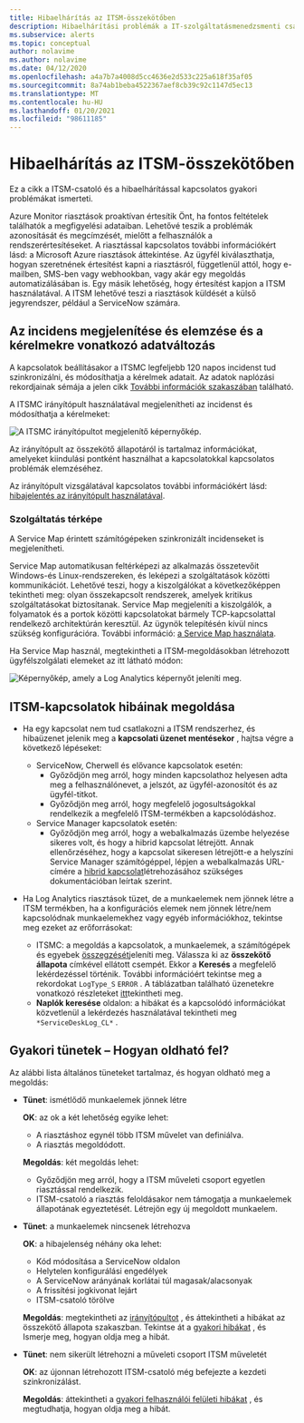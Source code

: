 ```yaml
---
title: Hibaelhárítás az ITSM-összekötőben
description: Hibaelhárítási problémák a IT-szolgáltatásmenedzsmenti csatoló
ms.subservice: alerts
ms.topic: conceptual
author: nolavime
ms.author: nolavime
ms.date: 04/12/2020
ms.openlocfilehash: a4a7b7a4008d5cc4636e2d533c225a618f35af05
ms.sourcegitcommit: 8a74ab1beba4522367aef8cb39c92c1147d5ec13
ms.translationtype: MT
ms.contentlocale: hu-HU
ms.lasthandoff: 01/20/2021
ms.locfileid: "98611185"
---
```

# <a name="troubleshooting-problems-in-itsm-connector"></a>Hibaelhárítás az ITSM-összekötőben

Ez a cikk a ITSM-csatoló és a hibaelhárítással kapcsolatos gyakori problémákat ismerteti.

Azure Monitor riasztások proaktívan értesítik Önt, ha fontos feltételek találhatók a megfigyelési adataiban. Lehetővé teszik a problémák azonosítását és megcímzését, mielőtt a felhasználók a rendszerértesítéseket. A riasztással kapcsolatos további információkért lásd: a Microsoft Azure riasztások áttekintése.
Az ügyfél kiválaszthatja, hogyan szeretnének értesítést kapni a riasztásról, függetlenül attól, hogy e-mailben, SMS-ben vagy webhookban, vagy akár egy megoldás automatizálásában is. Egy másik lehetőség, hogy értesítést kapjon a ITSM használatával.
A ITSM lehetővé teszi a riasztások küldését a külső jegyrendszer, például a ServiceNow számára.

## <a name="visualize-and-analyze-the-incident-and-change-request-data"></a>Az incidens megjelenítése és elemzése és a kérelmekre vonatkozó adatváltozás

A kapcsolatok beállításakor a ITSMC legfeljebb 120 napos incidenst tud szinkronizálni, és módosíthatja a kérelmek adatait. Az adatok naplózási rekordjainak sémája a jelen cikk [További információk szakaszában](./itsmc-synced-data.md) található.

A ITSMC irányítópult használatával megjelenítheti az incidenst és módosíthatja a kérelmeket:

![A ITSMC irányítópultot megjelenítő képernyőkép.](media/itsmc-overview/itsmc-overview-sample-log-analytics.png)

Az irányítópult az összekötő állapotáról is tartalmaz információkat, amelyeket kiindulási pontként használhat a kapcsolatokkal kapcsolatos problémák elemzéséhez.

Az irányítópult vizsgálatával kapcsolatos további információkért lásd: [hibajelentés az irányítópult használatával](./itsmc-dashboard.md).

### <a name="service-map"></a>Szolgáltatás térképe

A Service Map érintett számítógépeken szinkronizált incidenseket is megjelenítheti.

Service Map automatikusan feltérképezi az alkalmazás összetevőit Windows-és Linux-rendszereken, és leképezi a szolgáltatások közötti kommunikációt. Lehetővé teszi, hogy a kiszolgálókat a következőképpen tekintheti meg: olyan összekapcsolt rendszerek, amelyek kritikus szolgáltatásokat biztosítanak. Service Map megjeleníti a kiszolgálók, a folyamatok és a portok közötti kapcsolatokat bármely TCP-kapcsolattal rendelkező architektúrán keresztül. Az ügynök telepítésén kívül nincs szükség konfigurációra. További információ: [a Service Map használata](../insights/service-map.md).

Ha Service Map használ, megtekintheti a ITSM-megoldásokban létrehozott ügyfélszolgálati elemeket az itt látható módon:

![Képernyőkép, amely a Log Analytics képernyőt jeleníti meg.](media/itsmc-overview/itsmc-overview-integrated-solutions.png)

## <a name="troubleshoot-itsm-connections"></a>ITSM-kapcsolatok hibáinak megoldása

- Ha egy kapcsolat nem tud csatlakozni a ITSM rendszerhez, és hibaüzenet jelenik meg a **kapcsolati üzenet mentésekor** , hajtsa végre a következő lépéseket:
   - ServiceNow, Cherwell és elővance kapcsolatok esetén:  
     - Győződjön meg arról, hogy minden kapcsolathoz helyesen adta meg a felhasználónevet, a jelszót, az ügyfél-azonosítót és az ügyfél-titkot.  
     - Győződjön meg arról, hogy megfelelő jogosultságokkal rendelkezik a megfelelő ITSM-termékben a kapcsolódáshoz.  
   - Service Manager kapcsolatok esetén:  
     - Győződjön meg arról, hogy a webalkalmazás üzembe helyezése sikeres volt, és hogy a hibrid kapcsolat létrejött. Annak ellenőrzéséhez, hogy a kapcsolat sikeresen létrejött-e a helyszíni Service Manager számítógéppel, lépjen a webalkalmazás URL-címére a [hibrid kapcsolat](./itsmc-connections-scsm.md#configure-the-hybrid-connection)létrehozásához szükséges dokumentációban leírtak szerint.  

- Ha Log Analytics riasztások tüzet, de a munkaelemek nem jönnek létre a ITSM termékben, ha a konfigurációs elemek nem jönnek létre/nem kapcsolódnak munkaelemekhez vagy egyéb információkhoz, tekintse meg ezeket az erőforrásokat:
   -  ITSMC: a megoldás a kapcsolatok, a munkaelemek, a számítógépek és egyebek [összegzését](itsmc-dashboard.md)jeleníti meg. Válassza ki az **összekötő állapota** címkével ellátott csempét. Ekkor a **Keresés** a megfelelő lekérdezéssel történik. További információért tekintse meg a rekordokat `LogType_S` `ERROR` .
   A táblázatban található üzenetekre vonatkozó részleteket [itt](itsmc-dashboard-errors.md)tekintheti meg.
   - **Naplók keresése** oldalon: a hibákat és a kapcsolódó információkat közvetlenül a lekérdezés használatával tekintheti meg `*ServiceDeskLog_CL*` .

## <a name="common-symptoms---how-should-it-be-resolved"></a>Gyakori tünetek – Hogyan oldható fel?

Az alábbi lista általános tüneteket tartalmaz, és hogyan oldható meg a megoldás:

* **Tünet**: ismétlődő munkaelemek jönnek létre

    **OK**: az ok a két lehetőség egyike lehet:
    * A riasztáshoz egynél több ITSM művelet van definiálva.
    * A riasztás megoldódott.

    **Megoldás**: két megoldás lehet:
    * Győződjön meg arról, hogy a ITSM műveleti csoport egyetlen riasztással rendelkezik.
    * ITSM-csatoló a riasztás feloldásakor nem támogatja a munkaelemek állapotának egyeztetését. Létrejön egy új megoldott munkaelem.
* **Tünet**: a munkaelemek nincsenek létrehozva

    **OK**: a hibajelenség néhány oka lehet:
    * Kód módosítása a ServiceNow oldalon
    * Helytelen konfigurálási engedélyek
    * A ServiceNow arányának korlátai túl magasak/alacsonyak
    * A frissítési jogkivonat lejárt
    * ITSM-csatoló törölve

    **Megoldás**: megtekintheti az [irányítópultot](itsmc-dashboard.md) , és áttekintheti a hibákat az összekötő állapota szakaszban. Tekintse át a [gyakori hibákat](itsmc-dashboard-errors.md) , és Ismerje meg, hogyan oldja meg a hibát.

* **Tünet**: nem sikerült létrehozni a műveleti csoport ITSM műveletét

    **OK**: az újonnan létrehozott ITSM-csatoló még befejezte a kezdeti szinkronizálást.

    **Megoldás**: áttekintheti a [gyakori felhasználói felületi hibákat](itsmc-dashboard-errors.md#ui-common-errors) , és megtudhatja, hogyan oldja meg a hibát.